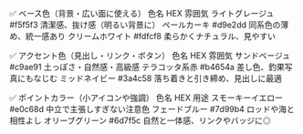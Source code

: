 ✅ ベース色（背景・広い面に使える）
色名	HEX	雰囲気
ライトグレージュ	#f5f5f3	清潔感、抜け感（明るい背景に）
ペールカーキ	#d9e2dd	同系色の薄め、統一感あり
クリームホワイト	#fdfcf8	柔らかくナチュラル、見やすい

✅ アクセント色（見出し・リンク・ボタン）
色名	HEX	雰囲気
サンドベージュ	#c9ae91	土っぽさ・自然感・高級感
テラコッタ系赤	#b4654a	差し色、釣果写真にもなじむ
ミッドネイビー	#3a4c58	落ち着きと引き締め、見出しに最適

✅ ポイントカラー（小アイコンや強調）
色名	HEX	用途
スモーキーイエロー	#e0c68d	中立で主張しすぎない注意色
フェードブルー	#7d99b4	ロッドや海と相性よし
オリーブグリーン	#6d7f5c	自然と一体感、リンクやバッジに◎